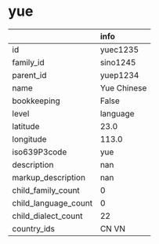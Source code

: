 # yue
|                      | info        |
|:---------------------|:------------|
| id                   | yuec1235    |
| family_id            | sino1245    |
| parent_id            | yuep1234    |
| name                 | Yue Chinese |
| bookkeeping          | False       |
| level                | language    |
| latitude             | 23.0        |
| longitude            | 113.0       |
| iso639P3code         | yue         |
| description          | nan         |
| markup_description   | nan         |
| child_family_count   | 0           |
| child_language_count | 0           |
| child_dialect_count  | 22          |
| country_ids          | CN VN       |